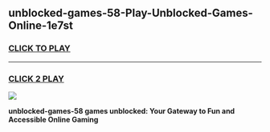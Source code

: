 
## unblocked-games-58-Play-Unblocked-Games-Online-1e7st
<h3>
<a href="https://premium76.site?title=unblocked-games-58&ref=25A">CLICK TO PLAY</a></h3>
<hr>

<h3>
<a href="https://premium76.site?title=unblocked-games-58&ref=25A">CLICK 2 PLAY</a>
  
</h3>

<a href="https://premium76.site?title=unblocked-games-58&ref=25A"><img src="https://clearcache.store/games.png"></a>


**unblocked-games-58 games unblocked: Your Gateway to Fun and Accessible Online Gaming**
